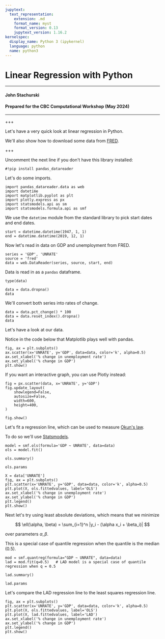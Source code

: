 ```yaml
---
jupytext:
  text_representation:
    extension: .md
    format_name: myst
    format_version: 0.13
    jupytext_version: 1.16.2
kernelspec:
  display_name: Python 3 (ipykernel)
  language: python
  name: python3
---
```


# Linear Regression with Python

----

#### John Stachurski
#### Prepared for the CBC Computational Workshop (May 2024)

----

+++

Let's have a very quick look at linear regression in Python.

We'll also show how to download some data from [FRED](https://fred.stlouisfed.org/).

+++

Uncomment the next line if you don't have this library installed:

```{code-cell} ipython3
#!pip install pandas_datareader
```

Let's do some imports.

```{code-cell} ipython3
import pandas_datareader.data as web
import datetime
import matplotlib.pyplot as plt
import plotly.express as px
import statsmodels.api as sm
import statsmodels.formula.api as smf
```

We use the `datetime` module from the standard library to pick start dates and end dates.

```{code-cell} ipython3
start = datetime.datetime(1947, 1, 1)
end = datetime.datetime(2019, 12, 1)
```

Now let's read in data on GDP and unemployment from FRED.

```{code-cell} ipython3
series = 'GDP', 'UNRATE'  
source = 'fred'
data = web.DataReader(series, source, start, end)
```

Data is read in as a `pandas` dataframe.

```{code-cell} ipython3
type(data)
```

```{code-cell} ipython3
data = data.dropna()
data
```

We'll convert both series into rates of change.

```{code-cell} ipython3
data = data.pct_change() * 100
data = data.reset_index().dropna()
data
```

Let's have a look at our data.

Notice in the code below that Matplotlib plays well with pandas.

```{code-cell} ipython3
fig, ax = plt.subplots()
ax.scatter(x='UNRATE', y='GDP', data=data, color='k', alpha=0.5)
ax.set_xlabel('% change in unemployment rate')
ax.set_ylabel('% change in GDP')
plt.show()
```

If you want an interactive graph, you can use Plotly instead:

```{code-cell} ipython3
fig = px.scatter(data, x='UNRATE', y='GDP')
fig.update_layout(
    showlegend=False,
    autosize=False,
    width=600,
    height=400,
)

fig.show()
```

Let's fit a regression line, which can be used to measure [Okun's law](https://en.wikipedia.org/wiki/Okun%27s_law).

To do so we'll use [Statsmodels](https://www.statsmodels.org/stable/index.html).

```{code-cell} ipython3
model = smf.ols(formula='GDP ~ UNRATE', data=data)
ols = model.fit()
```

```{code-cell} ipython3
ols.summary()
```

```{code-cell} ipython3
ols.params
```

```{code-cell} ipython3
X = data['UNRATE']
fig, ax = plt.subplots()
plt.scatter(x='UNRATE', y='GDP', data=data, color='k', alpha=0.5)
plt.plot(X, ols.fittedvalues, label='OLS')
ax.set_xlabel('% change in unemployment rate')
ax.set_ylabel('% change in GDP')
plt.legend()
plt.show()
```

Next let's try using least absolute deviations, which means that we minimize

$$
\ell(\alpha, \beta) = \sum_{i=1}^n |y_i - (\alpha x_i + \beta_i)|
$$

over parameters $\alpha, \beta$.

This is a special case of quantile regression when the quantile is the median (0.5).

```{code-cell} ipython3
mod = smf.quantreg(formula="GDP ~ UNRATE", data=data)
lad = mod.fit(q=0.5)   # LAD model is a special case of quantile regression when q = 0.5
```

```{code-cell} ipython3
lad.summary()
```

```{code-cell} ipython3
lad.params
```

Let's compare the LAD regression line to the least squares regression line.

```{code-cell} ipython3
fig, ax = plt.subplots()
plt.scatter(x='UNRATE', y='GDP', data=data, color='k', alpha=0.5)
plt.plot(X, ols.fittedvalues, label='OLS')
plt.plot(X, lad.fittedvalues, label='LAD')
ax.set_xlabel('% change in unemployment rate')
ax.set_ylabel('% change in GDP')
plt.legend()
plt.show()
```

```{code-cell} ipython3

```
